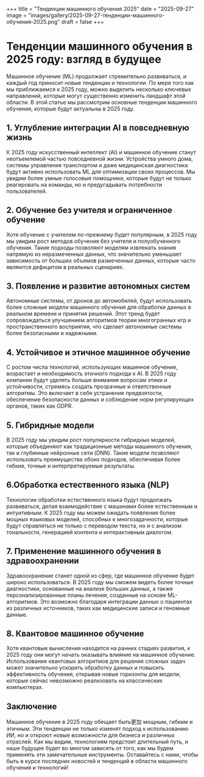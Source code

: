 +++
title = "Тенденции машинного обучения 2025"
date = "2025-09-27"
image = "images/gallery/2025-09-27-тенденции-машинного-обучения-2025.png"
draft = false
+++

# Тенденции машинного обучения в 2025 году: взгляд в будущее

Машинное обучение (ML) продолжает стремительно развиваться, и каждый год приносит новые тенденции и технологии. По мере того как мы приближаемся к 2025 году, можно выделить несколько ключевых направлений, которые могут существенно изменить ландшафт этой области. В этой статье мы рассмотрим основные тенденции машинного обучения, которые будут актуальны в 2025 году.

## 1. Углубление интеграции AI в повседневную жизнь

К 2025 году искусственный интеллект (AI) и машинное обучение станут неотъемлемой частью повседневной жизни. Устройства умного дома, системы управления транспортом и даже медицинская диагностика будут активно использовать ML для оптимизации своих процессов. Мы увидим более умные голосовые помощники, которые будут не только реагировать на команды, но и предугадывать потребности пользователей.

## 2. Обучение без учителя и ограниченное обучение

Хотя обучение с учителем по-прежнему будет популярным, в 2025 году мы увидим рост методов обучения без учителя и полуобученного обучения. Такие подходы позволяют моделям извлекать знания напрямую из неразмеченных данных, что значительно уменьшает зависимость от больших объемов размеченных данных, которые часто являются дефицитом в реальных сценариях.

## 3. Появление и развитие автономных систем

Автономные системы, от дронов до автомобилей, будут использовать более сложные модели машинного обучения для обработки данных в реальном времени и принятия решений. Этот тренд будет сопровождаться улучшением алгоритмов теории многогранных игр и пространственного восприятия, что сделает автономные системы более безопасными и надежными.

## 4. Устойчивое и этичное машинное обучение

С ростом числа технологий, использующих машинное обучение, возрастает и необходимость этичного подхода к AI. В 2025 году компании будут уделять больше внимания вопросам этики и устойчивости, стремясь создать прозрачные и ответственные алгоритмы. Это включает в себя устранение предвзятости, обеспечение безопасности данных и соблюдение норм регулирующих органов, таких как GDPR.

## 5. Гибридные модели

В 2025 году мы увидим рост популярности гибридных моделей, которые объединяют как традиционные методы машинного обучения, так и глубинные нейронные сети (DNN). Такие модели позволяют использовать преимущества обоих подходов, обеспечивая более гибкие, точные и интерпретируемые результаты.

## 6.Обработка естественного языка (NLP)

Технологии обработки естественного языка будут продолжать развиваться, делая взаимодействие с машинами более естественным и интуитивным. К 2025 году мы можем ожидать появления более мощных языковых моделей, способных к многозадачности, которые будут справляться не только с переводом текста, но и с анализом тональности, генерацией контента и интерактивным диалогом.

## 7. Применение машинного обучения в здравоохранении

Здравоохранение станет одной из сфер, где машинное обучение будет широко использоваться. В 2025 году мы сможем видеть более точные диагностики, основанные на анализе больших данных, а также персонализированные планы лечения, созданные на основе ML-алгоритмов. Это возможно благодаря интеграции данных о пациентах из различных источников, таких как медицинские записи и геномные данные.

## 8. Квантовое машинное обучение

Хотя квантовые вычисления находятся на ранних стадиях развития, к 2025 году они могут начать оказывать влияние на машинное обучение. Использование квантовых алгоритмов для решения сложных задач может значительно ускорить обработку данных и повысить эффективность обучения, открывая новые горизонты для модели, которые сейчас невозможно реализовать на классических компьютерах.

## Заключение

Машинное обучение в 2025 году обещает быть更加 мощным, гибким и этичным. Эти тенденции не только изменят подход к использованию ИИ, но и откроют новые возможности для бизнеса и различных отраслей. Как мы видим, технологиям предстоит длительный путь, и наше будущее будет во многом зависеть от того, как мы будем применять эти замечательные инструменты. Оставайтесь с нами, чтобы быть в курсе последних новостей и тенденций в области машинного обучения и технологий!